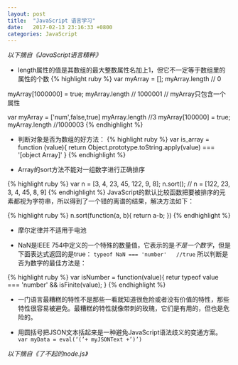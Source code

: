 ```yaml
---
layout: post
title:  "JavaScript 语言学习"
date:   2017-02-13 23:16:33 +0800
categories: JavaScript
---
```

*以下摘自《JavaScript语言精粹》*
* length属性的值是其数组的最大整数属性名加上1，但它不一定等于数组里的属性的个数
{% highlight ruby %}
var myArray = [];
myArray.length            // 0

myArray[1000000] = true;
myArray.length            // 1000001
// myArray只包含一个属性

var myArray = ['num',false,true]
myArray.length //3
myArray[100000] = true;
myArray.length  //1000003
{% endhighlight %}

* 判断对象是否为数组的好方法：
{% highlight ruby %}
var is_array = function (value){
    return Object.prototype.toString.apply(value) === '[object Array]'
}
{% endhighlight %}

* Array的sort方法不能对一组数字进行正确排序

{% highlight ruby %}
var n = [3, 4, 23, 45, 122, 9, 8];
n.sort(); // n = [122, 23, 3, 4, 45, 8, 9]
{% endhighlight %}
JavaScript的默认比较函数把要被排序的元素都视为字符串，所以得到了一个错的离谱的结果，解决方法如下：

{% highlight ruby %}
n.sort(function(a, b){
    return a-b;
})
{% endhighlight %}

* 摩尔定律并不适用于电池

* NaN是IEEE 754中定义的一个特殊的数量值，它表示的是*不是一个数字*，但是下面表达式返回的是true：
`typeof NaN === 'number'   //true`
所以判断是否为数字的最佳方法是：

{% highlight ruby %}
var isNumber = function(value){
    retur typeof value === 'number' && isFinite(value);
}
{% endhighlight %}

* 一门语言最糟糕的特性不是那些一看就知道很危险或者没有价值的特性，那些特性很容易被避免。最糟糕的特性就像带刺的玫瑰，它们是有用的，但也是危险的。

* 用圆括号把JSON文本括起来是一种避免JavaScript语法歧义的变通方案。
`var myData = eval(‘(’+ myJSONText +’)’)`

*以下摘自《了不起的node.js》*

